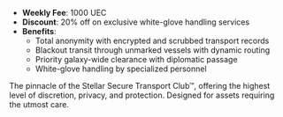 - **Weekly Fee**: 1000 UEC
- **Discount**: 20% off on exclusive white-glove handling services
- **Benefits**:
    - Total anonymity with encrypted and scrubbed transport records
    - Blackout transit through unmarked vessels with dynamic routing
    - Priority galaxy-wide clearance with diplomatic passage
    - White-glove handling by specialized personnel

The pinnacle of the Stellar Secure Transport Club™, offering the highest level of discretion, privacy, and protection. Designed for assets requiring the utmost care.